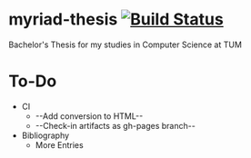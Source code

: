 myriad-thesis [![Build Status](https://travis-ci.org/ludwigschubert/myriad-thesis.png)](https://travis-ci.org/ludwigschubert/myriad-thesis)
=============

Bachelor's Thesis for my studies in Computer Science at TUM

To-Do
=====

* CI
    * --Add conversion to HTML--
    * --Check-in artifacts as gh-pages branch--
* Bibliography
    * More Entries
